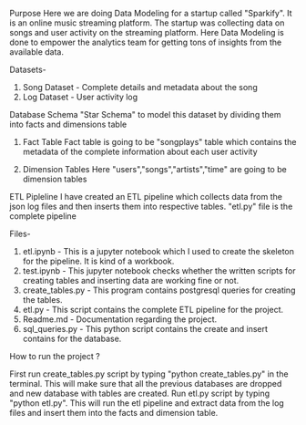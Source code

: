 Purpose
Here we are doing Data Modeling for a startup called "Sparkify". It is an online music streaming platform. The startup was collecting data on songs and user activity on the streaming platform. Here Data Modeling is done to empower the analytics team for getting tons of insights from the available data.

Datasets-
1. Song Dataset - Complete details and metadata about the song
2. Log Dataset - User activity log

Database Schema
"Star Schema" to model this dataset by dividing them into facts and dimensions table

1. Fact Table
Fact table is going to be "songplays" table which contains the metadata of the complete information about each user activity

2. Dimension Tables
Here "users","songs","artists","time" are going to be dimension tables

ETL Pipleline
I have created an ETL pipeline which collects data from the json log files and then inserts them into respective tables. "etl.py" file is the complete pipeline

Files-

1. etl.ipynb - This is a jupyter notebook which I used to create the skeleton for the pipeline. It is kind of a workbook.
2. test.ipynb - This jupyter notebook checks whether the written scripts for creating tables and inserting data are working fine or not.
3. create_tables.py - This program contains postgresql queries for creating the tables.
4. etl.py - This script contains the complete ETL pipeline for the project.
5. Readme.md - Documentation regarding the project.
6. sql_queries.py - This python script contains the create and insert contains for the database.

How to run the project ?

First run create_tables.py script by typing "python create_tables.py" in the terminal. This will make sure that all the previous databases are dropped and new database with tables are created.
Run etl.py script by typing "python etl.py". This will run the etl pipeline and extract data from the log files and insert them into the facts and dimension table.
